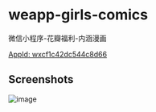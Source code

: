 # weapp-girls-comics
微信小程序-花瓣福利-内涵漫画

[AppId: wxcf1c42dc544c8d66](#)

## Screenshots
![image](https://github.com/mrarronz/weapp-girls-comics/raw/master/screenshots/demo.gif)
